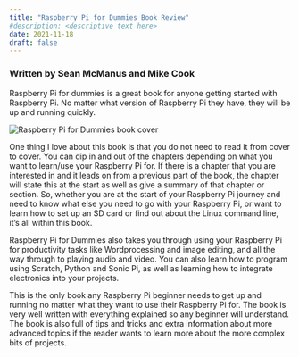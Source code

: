 ```yaml
---
title: "Raspberry Pi for Dummies Book Review"
#description: <descriptive text here>
date: 2021-11-18
draft: false
---
```


### Written by Sean McManus and Mike Cook

Raspberry Pi for dummies is a great book for anyone getting started with Raspberry Pi. No matter what version of Raspberry Pi they have, they will be up and running quickly.

![Raspberry Pi for Dummies book cover](/RPiDummies.jpeg)

One thing I love about this book is that you do not need to read it from cover to cover. You can dip in and out of the chapters depending on what you want to learn/use your Raspberry Pi for. If there is a chapter that you are interested in and it leads on from a previous part of the book, the chapter will state this at the start as well as give a summary of that chapter or section. So, whether you are at the start of your Raspberry Pi journey and need to know what else you need to go with your Raspberry Pi, or want to learn how to set up an SD card or find out about the Linux command line, it’s all within this book.

Raspberry Pi for Dummies also takes you through using your Raspberry Pi for productivity tasks like Wordprocessing and image editing, and all the way through to playing audio and video. You can also learn how to program using Scratch, Python and Sonic Pi, as well as learning how to integrate electronics into your projects.

This is the only book any Raspberry Pi beginner needs to get up and running no matter what they want to use their Raspberry Pi for. The book is very well written with everything explained so any beginner will understand. The book is also full of tips and tricks and extra information about more advanced topics if the reader wants to learn more about the more complex bits of projects.

